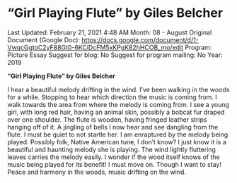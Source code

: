 # “Girl Playing Flute” by Giles Belcher

Last Updated: February 21, 2021 4:48 AM
Month: 08 - August
Original Document (Google Doc): https://docs.google.com/document/d/1-VwqcGgtoC2yF88Gt0-6KCiDcFM5xKPgK82hHCOB_mo/edit
Program: Picture Essay
Suggest for blog: No
Suggest for program mailing: No
Year: 2019

**“Girl Playing Flute” by Giles Belcher**

I hear a beautiful melody drifting in the wind. I’ve been walking in the woods for a while. Stopping to hear which direction the music is coming from. I walk towards the area from where the melody is coming from. I see a young girl, with long red hair, having an animal skin, possibly a bobcat fur draped over one shoulder. The flute is wooden, having fringed leather strips hanging off of it. A jingling of bells I now hear and see dangling from the flute. I must be quiet to not startle her. I am enraptured by the melody being played. Possibly folk, Native American tune, I don’t know? I just know it is a beautiful and haunting melody she is playing. The wind lightly fluttering leaves carries the melody easily. I wonder if the wood itself knows of the music being played for its benefit! I must move on. Though I want to stay! Peace and harmony in the woods, music drifting on the wind.